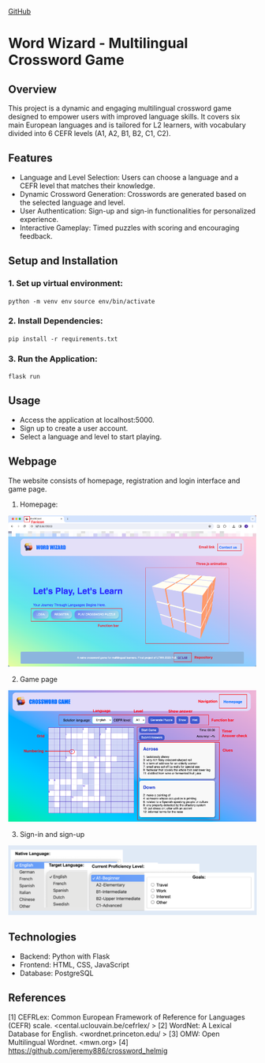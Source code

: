 [GitHub](https://github.com)

# Word Wizard - Multilingual Crossword Game

## Overview

This project is a dynamic and engaging multilingual crossword game designed to empower users with improved language skills. It covers six main European languages and is tailored for L2 learners, with vocabulary divided into 6 CEFR levels (A1, A2, B1, B2, C1, C2).

## Features

- Language and Level Selection: Users can choose a language and a CEFR level that matches their knowledge.
- Dynamic Crossword Generation: Crosswords are generated based on the selected language and level.
- User Authentication: Sign-up and sign-in functionalities for personalized experience.
- Interactive Gameplay: Timed puzzles with scoring and encouraging feedback.

## Setup and Installation

### 1. Set up virtual environment:

`python -m venv env`
`source env/bin/activate`

### 2. Install Dependencies:

`pip install -r requirements.txt`

### 3. Run the Application:

`flask run`

## Usage

- Access the application at localhost:5000.
- Sign up to create a user account.
- Select a language and level to start playing.

## Webpage

The website consists of homepage, registration and login interface and game page.

1. Homepage:

![My Local Image](/public/homepage_design.png)

2. Game page

![My Local Image](/public/crossword_design.png)

3. Sign-in and sign-up

![My Local Image](/public/sign-in-up.png)

## Technologies

- Backend: Python with Flask
- Frontend: HTML, CSS, JavaScript
- Database: PostgreSQL


## References
[1] CEFRLex: Common European Framework of Reference for Languages (CEFR) scale. <cental.uclouvain.be/cefrlex/ > 
[2] WordNet: A Lexical Database for English. <wordnet.princeton.edu/ >
[3] OMW: Open Multilingual Wordnet. <mwn.org>
[4] https://github.com/jeremy886/crossword_helmig

